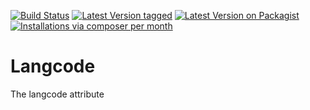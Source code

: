 [![Build Status](https://github.com/MetaModels/attribute_langcode/actions/workflows/diagnostics.yml/badge.svg)](https://github.com/MetaModels/attribute_langcode/actions)
[![Latest Version tagged](http://img.shields.io/github/tag/MetaModels/attribute_langcode.svg)](https://github.com/MetaModels/attribute_langcode/tags)
[![Latest Version on Packagist](http://img.shields.io/packagist/v/MetaModels/attribute_langcode.svg)](https://packagist.org/packages/MetaModels/attribute_langcode)
[![Installations via composer per month](http://img.shields.io/packagist/dm/MetaModels/attribute_langcode.svg)](https://packagist.org/packages/MetaModels/attribute_langcode)

Langcode
========

The langcode attribute
